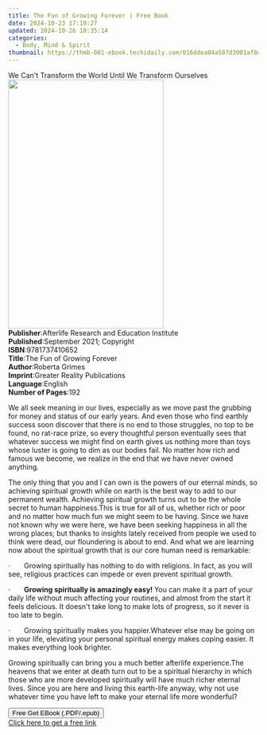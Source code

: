 ```yaml
---
title: The Fun of Growing Forever | Free Book
date: 2024-10-23 17:19:27
updated: 2024-10-26 10:35:14
categories:
  - Body, Mind & Spirit
thumbnail: https://thmb-001-ebook.techidaily.com/016ddea04a587d3001af84300c75bcfceec4cb5683e34f90ddeebca9644adfa0.jpg
---
```

<main id="book-container">
  <div class="flex flex-col">
    <div class="book-brief flex-1 py-6 px-4 sm:p-6 md:py-10 md:px-8">
      <!-- brief-->
      <div class="book-brief-main">
        We Can't Transform the World Until We Transform Ourselves
      </div>
    </div>
    <div
      class="book-meta-info flex-1 grid gap-4 col-start-1 col-end-3 row-start-1 sm:mb-6 sm:grid-cols-4 lg:gap-6 lg:col-start-2 lg:row-end-6 lg:row-span-6 lg:mb-0"
    >
      <div
        class="book-meta-info-left place-content-center mt-4 p-4 text-sm leading-6 col-start-2 col-span-2 dark:text-slate-400"
      >
        <img
          class="w-full h-500 object-cover rounded-lg sm:h-255 sm:col-span-2 lg:col-span-full"
          src="https://img-001-ebook.techidaily.com/9817d5c0653616dc05713441a76e49176f28fe2f13341af10f48429d79808a80.jpg"
          alt=""
          width="312"
          height="500"
        />
      </div>
      <div
        class="book-meta-info-right mt-2 col-start-1 row-start-2 col-span-3 self-center"
      >
        <!-- meta data  -->
        <div class="flex flex-col px-4 md:px-8">
          <div class="flex-1">
            <strong>Publisher</strong>:<span class="px-2"
              >Afterlife Research and Education Institute</span
            >
          </div>
          <div class="flex-1">
            <strong>Published</strong>:<span class="px-2"
              >September 2021; Copyright</span
            >
          </div>
          <div class="flex-1">
            <strong>ISBN</strong>:<span class="px-2">9781737410652</span>
          </div>
          <div class="flex-1">
            <strong>Title</strong>:<span class="px-2"
              >The Fun of Growing Forever</span
            >
          </div>
          <div class="flex-1">
            <strong>Author</strong>:<span class="px-2">Roberta Grimes</span>
          </div>
          <div class="flex-1">
            <strong>Imprint</strong>:<span class="px-2"
              >Greater Reality Publications</span
            >
          </div>
          <div class="flex-1">
            <strong>Language</strong>:<span class="px-2">English</span>
          </div>
          <div class="flex-1">
            <strong>Number of Pages</strong>:<span class="px-2">192</span>
          </div>
        </div>
      </div>
    </div>
    <div class="book-description flex-1 py-6 px-4 sm:p-6 md:py-10 md:px-8">
      <div class="book-description-main">
        <div accordion-content="" id="description">
          <p>
            We all seek meaning in our lives, especially as we move past the
            grubbing for money and status of our early years. And even those who
            find earthly success soon discover that there is no end to those
            struggles, no top to be found, no rat-race prize, so every
            thoughtful person eventually sees that whatever success we might
            find on earth gives us nothing more than toys whose luster is going
            to dim as our bodies fail. No matter how rich and famous we become,
            we realize in the end that we have never owned anything.
          </p>
          <p>
            The only thing that you and I can own is the powers of our eternal
            minds, so achieving spiritual growth while on earth is the best way
            to add to our permanent wealth. Achieving spiritual growth turns out
            to be the whole secret to human happiness.<strong></strong>This is
            true for all of us, whether rich or poor and no matter how much fun
            we might seem to be having. Since we have not known why we were
            here, we have been seeking happiness in all the wrong places; but
            thanks to insights lately received from people we used to think were
            dead, our floundering is about to end. And what we are learning now
            about the spiritual growth that is our core human need is
            remarkable:
          </p>
          <p>
            ·&nbsp;&nbsp;&nbsp;&nbsp;&nbsp;&nbsp;&nbsp;Growing spiritually has
            nothing to do with religions. In fact, as you will see, religious
            practices can impede or even prevent spiritual growth.
          </p>
          <p>
            ·&nbsp;&nbsp;&nbsp;&nbsp;&nbsp;&nbsp;&nbsp;<strong
              >Growing spiritually is amazingly easy! </strong
            >You can make it a part of your daily life without much affecting
            your routines, and almost from the start it feels delicious. It
            doesn't take long to make lots of progress, so it never is too late
            to begin.
          </p>
          <p>
            ·&nbsp;&nbsp;&nbsp;&nbsp;&nbsp;&nbsp;&nbsp;Growing spiritually makes
            you happier.<strong></strong>Whatever else may be going on in your
            life, elevating your personal spiritual energy makes coping easier.
            It makes everything look brighter.
          </p>
          <p>
            Growing spiritually can bring you a much better afterlife
            experience.<strong></strong>The heavens that we enter at death turn
            out to be a spiritual hierarchy in which those who are more
            developed spiritually will have much richer eternal lives. Since you
            are here and living this earth-life anyway, why not use whatever
            time you have left to make your eternal life more wonderful?
          </p>
        </div>
        <div class="accordion-fader"></div>
      </div>
    </div>
    <div class="book-excerpts flex-1 py-6 px-4 sm:p-6 md:py-10 md:px-8"></div>
    <div
      class="book-about-author flex-1 py-6 px-4 sm:p-6 md:py-10 md:px-8"
    ></div>
    <div class="book-free-get flex-1 py-6 px-4 sm:p-6 md:py-10 md:px-8">
      <button
        id="btn-free-get"
        class="bg-blue-500 hover:bg-blue-700 text-white font-bold py-2 px-4 rounded"
      >
        Free Get EBook (.PDF/.epub)
      </button>
      <div id="countdown-display" class="px-2 text-lg mt-2"></div>
      <a
        id="free-link"
        class="hidden bg-blue-500 hover:bg-blue-700 text-white font-bold py-2 px-4 rounded"
        href="https://www.ebooks.com/en-us/book/210380528/the-fun-of-growing-forever/roberta-grimes/"
        target="_blank"
        >Click here to get a free link</a
      >
    </div>
    <script>
      let countdownTime = 0;
      let countdownInterval = null;
      document
        .getElementById('btn-free-get')
        .addEventListener('click', startCountdown);
      function startCountdown() {
        countdownTime = new Date().getTime() + 60000 * 3;
        countdownInterval = setInterval(updateCountdown, 1000);
        document.getElementById('btn-free-get').disabled = true;
        document
          .getElementById('btn-free-get')
          .classList.add('bg-gray-500', 'cursor-not-allowed');
      }
      function updateCountdown() {
        let currentTime = new Date().getTime();
        let timeLeft = countdownTime - currentTime;
        let secondsLeft = Math.floor(timeLeft / 1000);
        document.getElementById('countdown-display').innerHTML =
          `Remaining time: ${secondsLeft} seconds.`;
        if (secondsLeft <= 0) {
          clearInterval(countdownInterval);
          document.getElementById('btn-free-get').classList.add('hidden');
          document.getElementById('free-link').classList.remove('hidden');
          document.getElementById('countdown-display').innerHTML = '';
        }
      }
    </script>
  </div>
</main>

